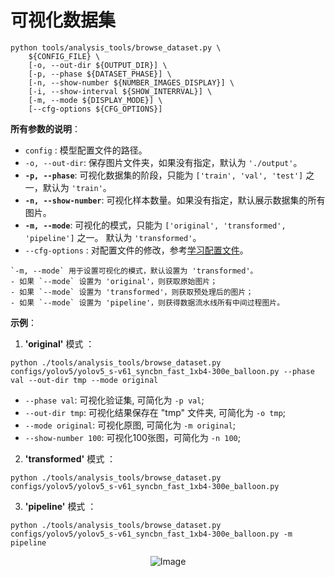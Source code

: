 # 可视化数据集

```shell
python tools/analysis_tools/browse_dataset.py \
    ${CONFIG_FILE} \
    [-o, --out-dir ${OUTPUT_DIR}] \
    [-p, --phase ${DATASET_PHASE}] \
    [-n, --show-number ${NUMBER_IMAGES_DISPLAY}] \
    [-i, --show-interval ${SHOW_INTERRVAL}] \
    [-m, --mode ${DISPLAY_MODE}] \
    [--cfg-options ${CFG_OPTIONS}]
```

**所有参数的说明**：

- `config` : 模型配置文件的路径。
- `-o, --out-dir`: 保存图片文件夹，如果没有指定，默认为 `'./output'`。
- **`-p, --phase`**: 可视化数据集的阶段，只能为 `['train', 'val', 'test']` 之一，默认为 `'train'`。
- **`-n, --show-number`**: 可视化样本数量。如果没有指定，默认展示数据集的所有图片。
- **`-m, --mode`**: 可视化的模式，只能为 `['original', 'transformed', 'pipeline']` 之一。 默认为 `'transformed'`。
- `--cfg-options` : 对配置文件的修改，参考[学习配置文件](../tutorials/config.md)。

```shell
`-m, --mode` 用于设置可视化的模式，默认设置为 'transformed'。
- 如果 `--mode` 设置为 'original'，则获取原始图片；
- 如果 `--mode` 设置为 'transformed'，则获取预处理后的图片；
- 如果 `--mode` 设置为 'pipeline'，则获得数据流水线所有中间过程图片。
```

**示例**：

1. **'original'** 模式 ：

```shell
python ./tools/analysis_tools/browse_dataset.py configs/yolov5/yolov5_s-v61_syncbn_fast_1xb4-300e_balloon.py --phase val --out-dir tmp --mode original
```

- `--phase val`: 可视化验证集, 可简化为 `-p val`;
- `--out-dir tmp`: 可视化结果保存在 "tmp" 文件夹, 可简化为 `-o tmp`;
- `--mode original`: 可视化原图, 可简化为 `-m original`;
- `--show-number 100`: 可视化100张图，可简化为 `-n 100`;

2. **'transformed'** 模式 ：

```shell
python ./tools/analysis_tools/browse_dataset.py configs/yolov5/yolov5_s-v61_syncbn_fast_1xb4-300e_balloon.py
```

3. **'pipeline'** 模式 ：

```shell
python ./tools/analysis_tools/browse_dataset.py configs/yolov5/yolov5_s-v61_syncbn_fast_1xb4-300e_balloon.py -m pipeline
```

<div align=center>
<img src="https://user-images.githubusercontent.com/45811724/204810831-0fbc7f1c-0951-4be1-a11c-491cf0d194f6.png" alt="Image">
</div>
